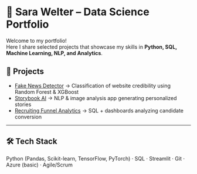 # 📂 Sara Welter – Data Science Portfolio

Welcome to my portfolio!  
Here I share selected projects that showcase my skills in **Python, SQL, Machine Learning, NLP, and Analytics**.  

## 🚀 Projects

- [Fake News Detector](https://github.com/saraa-03/Credibility-Detector) → Classification of website credibility using Random Forest & XGBoost  
- [Storybook AI]([#](https://github.com/saraa-03/Storybook-AI)) → NLP & image analysis app generating personalized stories  
- [Recruiting Funnel Analytics](#) → SQL + dashboards analyzing candidate conversion  

---

## 🛠️ Tech Stack
Python (Pandas, Scikit-learn, TensorFlow, PyTorch) · SQL · Streamlit · Git · Azure (basic) · Agile/Scrum

